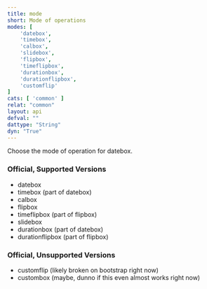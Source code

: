 ```yaml
---
title: mode
short: Mode of operations
modes: [
	'datebox',
	'timebox',
	'calbox',
	'slidebox',
	'flipbox',
	'timeflipbox',
	'durationbox',
	'durationflipbox',
	'customflip'
]
cats: [ 'common' ]
relat: "common"
layout: api
defval: ""
dattype: "String"
dyn: "True"
---
```


Choose the mode of operation for datebox.

### Official, Supported Versions

 - datebox
 - timebox (part of datebox)
 - calbox
 - flipbox
 - timeflipbox (part of flipbox)
 - slidebox 
 - durationbox (part of datebox)
 - durationflipbox (part of flipbox)

### Official, Unsupported Versions

 - customflip (likely broken on bootstrap right now)
 - custombox (maybe, dunno if this even almost works right now)
